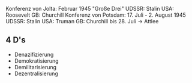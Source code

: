 Konferenz von Jolta: Februar 1945
"Große Drei" UDSSR: Stalin
					USA:      Roosevelt
					GB:        Churchill
Konferenz von Potsdam: 17. Juli - 2. August 1945
					UDSSR: Stalin
					USA:      Truman
					GB:         Churchill bis 28. Juli -> Attlee

## 4 D's
- Denazifizierung
- Demokratisierung
- Demilitarisierung
- Dezentralisierung

